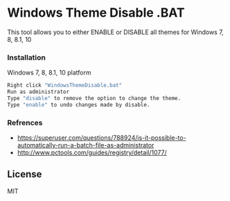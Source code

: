 # Windows Theme Disable .BAT

This tool allows you to either ENABLE or DISABLE all themes for Windows 7, 8, 8.1, 10


### Installation

Windows 7, 8, 8.1, 10 platform


```sh
Right click "WindowsThemeDisable.bat"
Run as administrator
Type "disable" to remove the option to change the theme.
Type "enable" to undo changes made by disable.
```

### Refrences
-   https://superuser.com/questions/788924/is-it-possible-to-automatically-run-a-batch-file-as-administrator
-   http://www.pctools.com/guides/registry/detail/1077/

License
----

MIT


